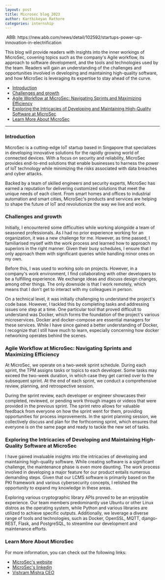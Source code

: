 ```yaml
---
layout: post
title: Microsec blog 2023 
author: Karthikeyan Rathore
categories: internship 
---
```

<p>
    <img src="https://media.licdn.com/dms/image/D4D22AQFHFl-k5vLSkA/feedshare-shrink_2048_1536/0/1682409873368?e=1685577600&v=beta&t=NAJX7fPYdzo_wEqUf0NKnjlxKc9eNhZyyQvjbjipHro" alt>
    ABB: https://new.abb.com/news/detail/102592/startups-power-up-innovation-in-electrification
</p>

This blog will provide readers with insights into the inner workings of MicroSec, covering topics such as the company's Agile workflow, its approach to software development, and the tools and technologies used by the team. Readers will gain an understanding of the challenges and opportunities involved in developing and maintaining high-quality software, and how MicroSec is leveraging its expertise to stay ahead of the curve.

* [Introduction](#introduction)
* [Challenges and growth](#challenges-and-growth)
* [Agile Workflow at MicroSec: Navigating Sprints and Maximizing Efficiency](#agile-workflow-at-microsec-navigating-sprints-and-maximizing-efficiency)
* [Exploring the Intricacies of Developing and Maintaining High-Quality Software at MicroSec](#exploring-the-intricacies-of-developing-and-maintaining-high-quality-software-at-microsec)
* [Learn More About MicroSec](#learn-more-about-microsec)

***

### Introduction

MicroSec is a cutting-edge IoT startup based in Singapore that specializes in developing innovative solutions for the rapidly growing world of connected devices. With a focus on security and reliability, MicroSec provides end-to-end solutions that enable businesses to harness the power of IoT technology while minimizing the risks associated with data breaches and cyber attacks.

Backed by a team of skilled engineers and security experts, MicroSec has earned a reputation for delivering customized solutions that meet the unique needs of each client. From smart homes and offices to industrial automation and smart cities, MicroSec's products and services are helping to shape the future of IoT and revolutionize the way we live and work.

### Challenges and growth

Initially, I encountered some difficulties while working alongside a team of seasoned professionals. As I had no prior experience working for an organization, it was a new challenge for me. However, as time passed, I familiarised myself with the work process and learned how to approach my superiors in the right manner. Given their busy schedules, I ensure that I only approach them with significant queries while handling minor ones on my own.

Before this, I was used to working solo on projects. However, in a company's work environment, I find collaborating with other developers to be a fulfilling experience. We exchange ideas and discuss design changes, among other things. The only downside is that I work remotely, which means that I don't get to interact with my colleagues in person.

On a technical level, it was initially challenging to understand the project's code base. However, I tackled this by completing tasks and addressing issues one step at a time. One particular tool that proved difficult to understand was Docker, which forms the foundation of the project's various microservices. Docker and docker-compose are essential managers for these services. While I have since gained a better understanding of Docker, I recognize that I still have much to learn, especially concerning how docker networking operates behind the scenes.

### Agile Workflow at MicroSec: Navigating Sprints and Maximizing Efficiency

At MicroSec, we operate on a two-week sprint schedule. During each sprint, the TPM assigns tasks or topics to each developer. Some tasks may exceed the two-week duration, in which case they get carried over to the subsequent sprint. At the end of each sprint, we conduct a comprehensive review, planning, and retrospective session.

During the sprint review, each developer or engineer showcases their completed, reviewed, or pending work through images or videos that were provided in the previous sprint. The sprint retro allows for valuable feedback from everyone on how the sprint went for them, providing opportunities for process improvements. In the sprint planning session, we collectively discuss and plan for the forthcoming sprint, which ensures that everyone is on the same page and ready to tackle the new set of tasks.

### Exploring the Intricacies of Developing and Maintaining High-Quality Software at MicroSec

I have gained invaluable insights into the intricacies of developing and maintaining high-quality software. While creating software is a significant challenge, the maintenance phase is even more daunting. The work process involved in developing a major feature for our product entails numerous demanding steps. Given that our LCMS software is primarily based on the PKI framework and various cybersecurity concepts, I relished the opportunity to expand my knowledge in these areas.

Exploring various cryptographic library APIs proved to be an enjoyable experience. Our team members predominantly use Ubuntu or other Linux distros as the operating system, while Python and various libraries are utilized to achieve specific outputs. Additionally, we leverage a diverse range of tools and technologies, such as Docker, OpenSSL, MQTT, django-REST, Flask, and PostgreSQL, to streamline our development and maintenance efforts.

### Learn More About MicroSec
For more information, you can check out the following links:

* [MicroSec's website](https://www.usec.io/)
* [MicroSec's linkedin](https://www.linkedin.com/company/microsec-iot-security)
* [Vishram Mishra CEO](https://www.techinasia.com/video/iot-security-management-center)